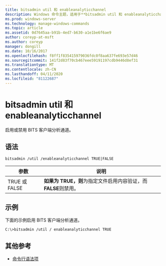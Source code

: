 ```yaml
---
title: bitsadmin util 和 enableanalyticchannel
description: Windows 命令主题，适用于**bitsadmin util 和 enableanalyticchannel**，这将启用或禁用 BITS 客户端分析通道。
ms.prod: windows-server
ms.technology: manage-windows-commands
ms.topic: article
ms.assetid: 0d7645aa-b91b-4ed7-b630-a1e1be6f6ae9
author: coreyp-at-msft
ms.author: coreyp
manager: dongill
ms.date: 10/16/2017
ms.openlocfilehash: f8ff1f835415979036fdc0f8aa637fe693e57d46
ms.sourcegitcommit: 141f2d83f70cb467eee59191197cdb9446d8ef31
ms.translationtype: MT
ms.contentlocale: zh-CN
ms.lasthandoff: 04/11/2020
ms.locfileid: "81122687"
---
```

# <a name="bitsadmin-util-and-enableanalyticchannel"></a>bitsadmin util 和 enableanalyticchannel

启用或禁用 BITS 客户端分析通道。

## <a name="syntax"></a>语法

```
bitsadmin /util /enableanalyticchannel TRUE|FALSE
```

| 参数 | 说明 |
| --------- | ---------- |
| TRUE 或 FALSE | **如果为 TRUE，则**为指定文件启用内容验证，而**FALSE**则禁用。 |

## <a name="examples"></a>示例

下面的示例启用 BITS 客户端分析通道。

```
C:\>bitsadmin /util / enableanalyticchannel TRUE
```

## <a name="additional-references"></a>其他参考

- [命令行语法项](command-line-syntax-key.md)
